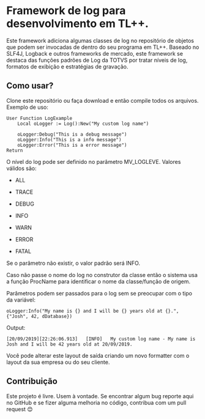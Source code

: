 # Framework de log para desenvolvimento em TL++.

Este framework adiciona algumas classes de log no repositório de objetos que podem ser invocadas de dentro do seu programa em TL++. Baseado no SLF4J, Logback e outros frameworks de mercado, este framework se destaca das funções padrões de Log da TOTVS por tratar níveis de log, formatos de exibição e estratégias de gravação.

## Como usar?

Clone este repositório ou faça download e então compile todos os arquivos. Exemplo de uso:

```
User Function LogExample
    Local oLogger := Log():New("My custom log name")

    oLogger:Debug("This is a debug message")
    oLogger:Info("This is a info message")
    oLogger:Error("This is a error message")
Return
```

O nível do log pode ser definido no parâmetro MV_LOGLEVE. Valores válidos são:
* ALL

* TRACE

* DEBUG

* INFO

* WARN

* ERROR

* FATAL

Se o parâmetro não existir, o valor padrão será INFO.

Caso não passe o nome do log no construtor da classe então o sistema usa a função ProcName para identificar o nome da classe/função de origem.

Parâmetros podem ser passados para o log sem se preocupar com o tipo da variável:
```
oLogger:Info("My name is {} and I will be {} years old at {}.", {"Josh", 42, dDatabase})
```
Output:
```
[20/09/2019][22:26:06.913]   [INFO]   My custom log name - My name is Josh and I will be 42 years old at 20/09/2019.
```
Você pode alterar este layout de saída criando um novo formatter com o layout da sua empresa ou do seu cliente.
## Contribuição

Este projeto é livre. Usem à vontade. Se encontrar algum bug reporte aqui no GitHub e se fizer alguma melhoria no código, contribua com um pull request :blush:
